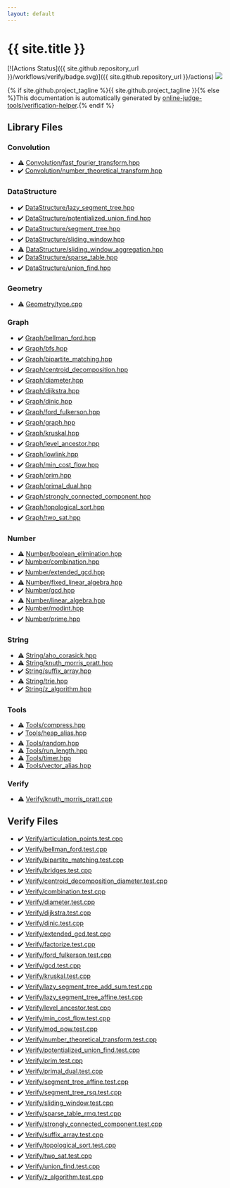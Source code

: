 ```yaml
---
layout: default
---
```


<!-- mathjax config similar to math.stackexchange -->
<script type="text/javascript" async
  src="https://cdnjs.cloudflare.com/ajax/libs/mathjax/2.7.5/MathJax.js?config=TeX-MML-AM_CHTML">
</script>
<script type="text/x-mathjax-config">
  MathJax.Hub.Config({
    TeX: { equationNumbers: { autoNumber: "AMS" }},
    tex2jax: {
      inlineMath: [ ['$','$'] ],
      processEscapes: true
    },
    "HTML-CSS": { matchFontHeight: false },
    displayAlign: "left",
    displayIndent: "2em"
  });
</script>

<script type="text/javascript" src="https://cdnjs.cloudflare.com/ajax/libs/jquery/3.4.1/jquery.min.js"></script>
<script src="https://cdn.jsdelivr.net/npm/jquery-balloon-js@1.1.2/jquery.balloon.min.js" integrity="sha256-ZEYs9VrgAeNuPvs15E39OsyOJaIkXEEt10fzxJ20+2I=" crossorigin="anonymous"></script>
<script type="text/javascript" src="assets/js/copy-button.js"></script>
<link rel="stylesheet" href="assets/css/copy-button.css" />


# {{ site.title }}

[![Actions Status]({{ site.github.repository_url }}/workflows/verify/badge.svg)]({{ site.github.repository_url }}/actions)
<a href="{{ site.github.repository_url }}"><img src="https://img.shields.io/github/last-commit/{{ site.github.owner_name }}/{{ site.github.repository_name }}" /></a>

{% if site.github.project_tagline %}{{ site.github.project_tagline }}{% else %}This documentation is automatically generated by <a href="https://github.com/online-judge-tools/verification-helper">online-judge-tools/verification-helper</a>.{% endif %}

## Library Files

<div id="fa0f0ae43fdca46d1d68255409ec0b89"></div>

### Convolution

* :warning: <a href="library/Convolution/fast_fourier_transform.hpp.html">Convolution/fast_fourier_transform.hpp</a>
* :heavy_check_mark: <a href="library/Convolution/number_theoretical_transform.hpp.html">Convolution/number_theoretical_transform.hpp</a>


<div id="5e248f107086635fddcead5bf28943fc"></div>

### DataStructure

* :heavy_check_mark: <a href="library/DataStructure/lazy_segment_tree.hpp.html">DataStructure/lazy_segment_tree.hpp</a>
* :heavy_check_mark: <a href="library/DataStructure/potentialized_union_find.hpp.html">DataStructure/potentialized_union_find.hpp</a>
* :heavy_check_mark: <a href="library/DataStructure/segment_tree.hpp.html">DataStructure/segment_tree.hpp</a>
* :heavy_check_mark: <a href="library/DataStructure/sliding_window.hpp.html">DataStructure/sliding_window.hpp</a>
* :warning: <a href="library/DataStructure/sliding_window_aggregation.hpp.html">DataStructure/sliding_window_aggregation.hpp</a>
* :heavy_check_mark: <a href="library/DataStructure/sparse_table.hpp.html">DataStructure/sparse_table.hpp</a>
* :heavy_check_mark: <a href="library/DataStructure/union_find.hpp.html">DataStructure/union_find.hpp</a>


<div id="d9c6333623e6357515fcbf17be806273"></div>

### Geometry

* :warning: <a href="library/Geometry/type.cpp.html">Geometry/type.cpp</a>


<div id="4cdbd2bafa8193091ba09509cedf94fd"></div>

### Graph

* :heavy_check_mark: <a href="library/Graph/bellman_ford.hpp.html">Graph/bellman_ford.hpp</a>
* :heavy_check_mark: <a href="library/Graph/bfs.hpp.html">Graph/bfs.hpp</a>
* :heavy_check_mark: <a href="library/Graph/bipartite_matching.hpp.html">Graph/bipartite_matching.hpp</a>
* :heavy_check_mark: <a href="library/Graph/centroid_decomposition.hpp.html">Graph/centroid_decomposition.hpp</a>
* :heavy_check_mark: <a href="library/Graph/diameter.hpp.html">Graph/diameter.hpp</a>
* :heavy_check_mark: <a href="library/Graph/dijkstra.hpp.html">Graph/dijkstra.hpp</a>
* :heavy_check_mark: <a href="library/Graph/dinic.hpp.html">Graph/dinic.hpp</a>
* :heavy_check_mark: <a href="library/Graph/ford_fulkerson.hpp.html">Graph/ford_fulkerson.hpp</a>
* :heavy_check_mark: <a href="library/Graph/graph.hpp.html">Graph/graph.hpp</a>
* :heavy_check_mark: <a href="library/Graph/kruskal.hpp.html">Graph/kruskal.hpp</a>
* :heavy_check_mark: <a href="library/Graph/level_ancestor.hpp.html">Graph/level_ancestor.hpp</a>
* :heavy_check_mark: <a href="library/Graph/lowlink.hpp.html">Graph/lowlink.hpp</a>
* :heavy_check_mark: <a href="library/Graph/min_cost_flow.hpp.html">Graph/min_cost_flow.hpp</a>
* :heavy_check_mark: <a href="library/Graph/prim.hpp.html">Graph/prim.hpp</a>
* :heavy_check_mark: <a href="library/Graph/primal_dual.hpp.html">Graph/primal_dual.hpp</a>
* :heavy_check_mark: <a href="library/Graph/strongly_connected_component.hpp.html">Graph/strongly_connected_component.hpp</a>
* :heavy_check_mark: <a href="library/Graph/topological_sort.hpp.html">Graph/topological_sort.hpp</a>
* :heavy_check_mark: <a href="library/Graph/two_sat.hpp.html">Graph/two_sat.hpp</a>


<div id="b2ee912b91d69b435159c7c3f6df7f5f"></div>

### Number

* :warning: <a href="library/Number/boolean_elimination.hpp.html">Number/boolean_elimination.hpp</a>
* :heavy_check_mark: <a href="library/Number/combination.hpp.html">Number/combination.hpp</a>
* :heavy_check_mark: <a href="library/Number/extended_gcd.hpp.html">Number/extended_gcd.hpp</a>
* :warning: <a href="library/Number/fixed_linear_algebra.hpp.html">Number/fixed_linear_algebra.hpp</a>
* :heavy_check_mark: <a href="library/Number/gcd.hpp.html">Number/gcd.hpp</a>
* :warning: <a href="library/Number/linear_algebra.hpp.html">Number/linear_algebra.hpp</a>
* :heavy_check_mark: <a href="library/Number/modint.hpp.html">Number/modint.hpp</a>
* :heavy_check_mark: <a href="library/Number/prime.hpp.html">Number/prime.hpp</a>


<div id="27118326006d3829667a400ad23d5d98"></div>

### String

* :warning: <a href="library/String/aho_corasick.hpp.html">String/aho_corasick.hpp</a>
* :warning: <a href="library/String/knuth_morris_pratt.hpp.html">String/knuth_morris_pratt.hpp</a>
* :heavy_check_mark: <a href="library/String/suffix_array.hpp.html">String/suffix_array.hpp</a>
* :warning: <a href="library/String/trie.hpp.html">String/trie.hpp</a>
* :heavy_check_mark: <a href="library/String/z_algorithm.hpp.html">String/z_algorithm.hpp</a>


<div id="8625e1de7be14c39b1d14dc03d822497"></div>

### Tools

* :warning: <a href="library/Tools/compress.hpp.html">Tools/compress.hpp</a>
* :heavy_check_mark: <a href="library/Tools/heap_alias.hpp.html">Tools/heap_alias.hpp</a>
* :warning: <a href="library/Tools/random.hpp.html">Tools/random.hpp</a>
* :warning: <a href="library/Tools/run_length.hpp.html">Tools/run_length.hpp</a>
* :warning: <a href="library/Tools/timer.hpp.html">Tools/timer.hpp</a>
* :warning: <a href="library/Tools/vector_alias.hpp.html">Tools/vector_alias.hpp</a>


<div id="5a750f86ef41f22f852c43351e3ff383"></div>

### Verify

* :warning: <a href="library/Verify/knuth_morris_pratt.cpp.html">Verify/knuth_morris_pratt.cpp</a>


## Verify Files

* :heavy_check_mark: <a href="verify/Verify/articulation_points.test.cpp.html">Verify/articulation_points.test.cpp</a>
* :heavy_check_mark: <a href="verify/Verify/bellman_ford.test.cpp.html">Verify/bellman_ford.test.cpp</a>
* :heavy_check_mark: <a href="verify/Verify/bipartite_matching.test.cpp.html">Verify/bipartite_matching.test.cpp</a>
* :heavy_check_mark: <a href="verify/Verify/bridges.test.cpp.html">Verify/bridges.test.cpp</a>
* :heavy_check_mark: <a href="verify/Verify/centroid_decomposition_diameter.test.cpp.html">Verify/centroid_decomposition_diameter.test.cpp</a>
* :heavy_check_mark: <a href="verify/Verify/combination.test.cpp.html">Verify/combination.test.cpp</a>
* :heavy_check_mark: <a href="verify/Verify/diameter.test.cpp.html">Verify/diameter.test.cpp</a>
* :heavy_check_mark: <a href="verify/Verify/dijkstra.test.cpp.html">Verify/dijkstra.test.cpp</a>
* :heavy_check_mark: <a href="verify/Verify/dinic.test.cpp.html">Verify/dinic.test.cpp</a>
* :heavy_check_mark: <a href="verify/Verify/extended_gcd.test.cpp.html">Verify/extended_gcd.test.cpp</a>
* :heavy_check_mark: <a href="verify/Verify/factorize.test.cpp.html">Verify/factorize.test.cpp</a>
* :heavy_check_mark: <a href="verify/Verify/ford_fulkerson.test.cpp.html">Verify/ford_fulkerson.test.cpp</a>
* :heavy_check_mark: <a href="verify/Verify/gcd.test.cpp.html">Verify/gcd.test.cpp</a>
* :heavy_check_mark: <a href="verify/Verify/kruskal.test.cpp.html">Verify/kruskal.test.cpp</a>
* :heavy_check_mark: <a href="verify/Verify/lazy_segment_tree_add_sum.test.cpp.html">Verify/lazy_segment_tree_add_sum.test.cpp</a>
* :heavy_check_mark: <a href="verify/Verify/lazy_segment_tree_affine.test.cpp.html">Verify/lazy_segment_tree_affine.test.cpp</a>
* :heavy_check_mark: <a href="verify/Verify/level_ancestor.test.cpp.html">Verify/level_ancestor.test.cpp</a>
* :heavy_check_mark: <a href="verify/Verify/min_cost_flow.test.cpp.html">Verify/min_cost_flow.test.cpp</a>
* :heavy_check_mark: <a href="verify/Verify/mod_pow.test.cpp.html">Verify/mod_pow.test.cpp</a>
* :heavy_check_mark: <a href="verify/Verify/number_theoretical_transform.test.cpp.html">Verify/number_theoretical_transform.test.cpp</a>
* :heavy_check_mark: <a href="verify/Verify/potentialized_union_find.test.cpp.html">Verify/potentialized_union_find.test.cpp</a>
* :heavy_check_mark: <a href="verify/Verify/prim.test.cpp.html">Verify/prim.test.cpp</a>
* :heavy_check_mark: <a href="verify/Verify/primal_dual.test.cpp.html">Verify/primal_dual.test.cpp</a>
* :heavy_check_mark: <a href="verify/Verify/segment_tree_affine.test.cpp.html">Verify/segment_tree_affine.test.cpp</a>
* :heavy_check_mark: <a href="verify/Verify/segment_tree_rsq.test.cpp.html">Verify/segment_tree_rsq.test.cpp</a>
* :heavy_check_mark: <a href="verify/Verify/sliding_window.test.cpp.html">Verify/sliding_window.test.cpp</a>
* :heavy_check_mark: <a href="verify/Verify/sparse_table_rmq.test.cpp.html">Verify/sparse_table_rmq.test.cpp</a>
* :heavy_check_mark: <a href="verify/Verify/strongly_connected_component.test.cpp.html">Verify/strongly_connected_component.test.cpp</a>
* :heavy_check_mark: <a href="verify/Verify/suffix_array.test.cpp.html">Verify/suffix_array.test.cpp</a>
* :heavy_check_mark: <a href="verify/Verify/topological_sort.test.cpp.html">Verify/topological_sort.test.cpp</a>
* :heavy_check_mark: <a href="verify/Verify/two_sat.test.cpp.html">Verify/two_sat.test.cpp</a>
* :heavy_check_mark: <a href="verify/Verify/union_find.test.cpp.html">Verify/union_find.test.cpp</a>
* :heavy_check_mark: <a href="verify/Verify/z_algorithm.test.cpp.html">Verify/z_algorithm.test.cpp</a>


